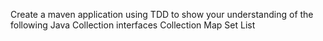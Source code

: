 Create a maven application using TDD to show your understanding of the following Java Collection interfaces
Collection
Map
Set
List
